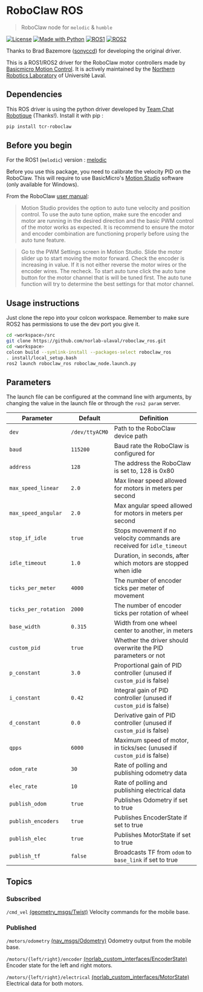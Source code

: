# RoboClaw ROS

> RoboClaw node for `melodic` & `humble`

[![License](https://img.shields.io/github/license/norlab-ulaval/roboclaw_ros?style=for-the-badge)](https://opensource.org/licenses/BSD-3-Clause)
[![Made with Python](https://img.shields.io/badge/Made%20with-Python-red?style=for-the-badge&logo=Python)](https://www.python.org)
[![ROS1](https://img.shields.io/badge/ROS1-melodic-blue?labelColor=blue&style=for-the-badge&logo=ROS)](http://wiki.ros.org/melodic)
[![ROS2](https://img.shields.io/badge/ROS2-humble-blue?labelColor=blue&style=for-the-badge&logo=ROS)](https://docs.ros.org/en/humble)

Thanks to Brad Bazemore ([sonyccd](https://github.com/sonyccd)) for developing the original driver.

This is a ROS1/ROS2 driver for the RoboClaw motor controllers made by [Basicmicro Motion Control](https://www.basicmicro.com). It is actively maintained by the [Northern Robotics Laboratory](http://norlab.ulaval.ca/) of Université Laval.

## Dependencies

This ROS driver is using the python driver developed by [Team Chat Robotique](https://gitlab.com/team-chat-robotique/libraries/team-chat-robotique-roboclaw-python) (Thanks!). Install it with pip :

```sh
pip install tcr-roboclaw
```


## Before you begin

For the ROS1 (`melodic`) version : [melodic](https://github.com/norlab-ulaval/roboclaw_ros/tree/melodic)

Before you use this package, you need to calibrate the velocity PID on the RoboClaw. This will require to use BasicMicro's [Motion Studio](https://www.basicmicro.com/downloads) software (only available for Windows).

From the RoboClaw [user manual](https://downloads.basicmicro.com/docs/roboclaw_user_manual.pdf):

> Motion Studio provides the option to auto tune velocity and position control. To use the auto tune option, make sure the encoder and motor are running in the desired direction and the basic PWM control of the motor works as expected. It is recommend to ensure the motor and encoder
combination are functioning properly before using the auto tune feature.

> Go to the PWM Settings screen in Motion Studio.
> Slide the motor slider up to start moving the motor forward. Check the encoder is increasing in value. If it is not either reverse the motor wires or the encoder wires. The recheck.
> To start auto tune click the auto tune button for the motor channel that is will be tuned first. The auto tune function will try to determine the best settings for that motor channel.

## Usage instructions

Just clone the repo into your colcon workspace.  Remember to make sure ROS2 has permissions to use the dev port you give it.

```sh
cd <workspace>/src
git clone https://github.com/norlab-ulaval/roboclaw_ros.git
cd <workspace>
colcon build --symlink-install --packages-select roboclaw_ros
. install/local_setup.bash
ros2 launch roboclaw_ros roboclaw_node.launch.py
```

## Parameters

The launch file can be configured at the command line with arguments, by changing the value in the launch file or through the `ros2 param` server.

| Parameter            | Default        | Definition                                                             |
| -------------------- | -------------- | ---------------------------------------------------------------------- |
| `dev`                | `/dev/ttyACM0` | Path to the RoboClaw device path                                       |
| `baud`               | `115200`       | Baud rate the RoboClaw is configured for                               |
| `address`            | `128`          | The address the RoboClaw is set to, 128 is 0x80                        |
| `max_speed_linear`   | `2.0`          | Max linear speed allowed for motors in meters per second               |
| `max_speed_angular`  | `2.0`          | Max angular speed allowed for motors in meters per second              |
| `stop_if_idle`       | `true`         | Stops movement if no velocity commands are received for `idle_timeout` |
| `idle_timeout`       | `1.0`          | Duration, in seconds, after which motors are stopped when idle         |
| `ticks_per_meter`    | `4000`         | The number of encoder ticks per meter of movement                      |
| `ticks_per_rotation` | `2000`         | The number of encoder ticks per rotation of wheel                      |
| `base_width`         | `0.315`        | Width from one wheel center to another, in meters                      |
| `custom_pid`         | `true`         | Whether the driver should overwrite the PID parameters or not          |
| `p_constant`         | `3.0`          | Proportional gain of PID controller (unused if `custom_pid` is false)  |
| `i_constant`         | `0.42`         | Integral gain of PID controller (unused if `custom_pid` is false)      |
| `d_constant`         | `0.0`          | Derivative gain of PID controller (unused if `custom_pid` is false)    |
| `qpps`               | `6000`         | Maximum speed of motor, in ticks/sec (unused if `custom_pid` is false) |
| `odom_rate`          | `30`           | Rate of polling and publishing odometry data                           |
| `elec_rate`          | `10`           | Rate of polling and publishing electrical data                         |
| `publish_odom`       | `true`         | Publishes Odometry if set to true                                      |
| `publish_encoders`   | `true`         | Publishes EncoderState if set to true                                  |
| `publish_elec`       | `true`         | Publishes MotorState if set to true                                    |
| `publish_tf`         | `false`        | Broadcasts TF from `odom` to `base_link` if set to true                |

## Topics

### Subscribed

`/cmd_vel` [(geometry_msgs/Twist)](https://github.com/ros2/common_interfaces/blob/humble/geometry_msgs/msg/Twist.msg)
Velocity commands for the mobile base.

### Published

`/motors/odometry` [(nav_msgs/Odometry)](https://github.com/ros2/common_interfaces/blob/humble/nav_msgs/msg/Odometry.msg)
Odometry output from the mobile base.

`/motors/{left/right}/encoder` [(norlab_custom_interfaces/EncoderState)](https://github.com/norlab-ulaval/norlab_custom_interfaces/blob/main/msg/EncoderState.msg)
Encoder state for the left and right motors.

`/motors/{left/right}/electrical` [(norlab_custom_interfaces/MotorState)](https://github.com/norlab-ulaval/norlab_custom_interfaces/blob/main/msg/MotorState.msg)
Electrical data for both motors.
